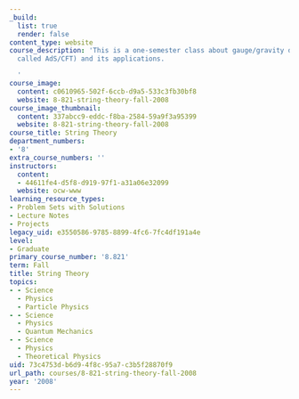 ```yaml
---
_build:
  list: true
  render: false
content_type: website
course_description: 'This is a one-semester class about gauge/gravity duality (often
  called AdS/CFT) and its applications.

  '
course_image:
  content: c0610965-502f-6ccb-d9a5-533c3fb30bf8
  website: 8-821-string-theory-fall-2008
course_image_thumbnail:
  content: 337abcc9-eddc-f8ba-2584-59a9f3a95399
  website: 8-821-string-theory-fall-2008
course_title: String Theory
department_numbers:
- '8'
extra_course_numbers: ''
instructors:
  content:
  - 44611fe4-d5f8-d919-97f1-a31a06e32099
  website: ocw-www
learning_resource_types:
- Problem Sets with Solutions
- Lecture Notes
- Projects
legacy_uid: e3550586-9785-8899-4fc6-7fc4df191a4e
level:
- Graduate
primary_course_number: '8.821'
term: Fall
title: String Theory
topics:
- - Science
  - Physics
  - Particle Physics
- - Science
  - Physics
  - Quantum Mechanics
- - Science
  - Physics
  - Theoretical Physics
uid: 73c4753d-b6d9-4f8c-95a7-c3b5f28870f9
url_path: courses/8-821-string-theory-fall-2008
year: '2008'
---
```

